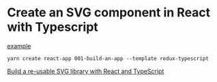 # Create an SVG component in React with Typescript

[example](https://codesandbox.io/s/react-pibc94?file=/src/index.js)

```
yarn create react-app 001-build-an-app --template redux-typescript
```

[Build a re-usable SVG library with React and TypeScript](https://levelup.gitconnected.com/build-a-re-usable-svg-icon-library-with-react-and-typescript-4ab62e534905)

